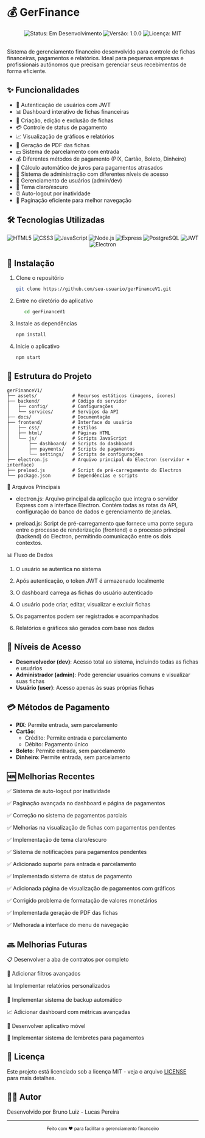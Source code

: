 # 💰 GerFinance

<div align="center">
  <img src="https://img.shields.io/badge/status-em%20desenvolvimento-yellow" alt="Status: Em Desenvolvimento">
  <img src="https://img.shields.io/badge/versão-1.0.0-blue" alt="Versão: 1.0.0">
  <img src="https://img.shields.io/badge/licença-MIT-green" alt="Licença: MIT">
</div>

<br>

Sistema de gerenciamento financeiro desenvolvido para controle de fichas financeiras, pagamentos e relatórios. Ideal para pequenas empresas e profissionais autônomos que precisam gerenciar seus recebimentos de forma eficiente.

## ✨ Funcionalidades

- 🔐 Autenticação de usuários com JWT
- 📊 Dashboard interativo de fichas financeiras
- 📝 Criação, edição e exclusão de fichas
- 💳 Controle de status de pagamento
- 📈 Visualização de gráficos e relatórios
- 📄 Geração de PDF das fichas
- 💵 Sistema de parcelamento com entrada
- 💰 Diferentes métodos de pagamento (PIX, Cartão, Boleto, Dinheiro)
- 📅 Cálculo automático de juros para pagamentos atrasados
- 👥 Sistema de administração com diferentes níveis de acesso
- 👤 Gerenciamento de usuários (admin/dev)
- 🌙 Tema claro/escuro
- ⏰ Auto-logout por inatividade
- 📱 Paginação eficiente para melhor navegação

## 🛠️ Tecnologias Utilizadas

<div align="center">
  <img src="https://img.shields.io/badge/HTML5-E34F26?style=for-the-badge&logo=html5&logoColor=white" alt="HTML5">
  <img src="https://img.shields.io/badge/CSS3-1572B6?style=for-the-badge&logo=css3&logoColor=white" alt="CSS3">
  <img src="https://img.shields.io/badge/JavaScript-F7DF1E?style=for-the-badge&logo=javascript&logoColor=black" alt="JavaScript">
  <img src="https://img.shields.io/badge/Node.js-43853D?style=for-the-badge&logo=node.js&logoColor=white" alt="Node.js">
  <img src="https://img.shields.io/badge/Express-000000?style=for-the-badge&logo=express&logoColor=white" alt="Express">
  <img src="https://img.shields.io/badge/PostgreSQL-316192?style=for-the-badge&logo=postgresql&logoColor=white" alt="PostgreSQL">
  <img src="https://img.shields.io/badge/JWT-000000?style=for-the-badge&logo=json-web-tokens&logoColor=white" alt="JWT">
  <img src="https://img.shields.io/badge/Electron-47848F?style=for-the-badge&logo=electron&logoColor=white" alt="Electron">
</div>

## 🚀 Instalação

1. Clone o repositório
   ```bash
   git clone https://github.com/seu-usuario/gerFinanceV1.git

   ```
2. Entre no diretório do aplicativo
   ```bash
      cd gerFinanceV1
   ```

3. Instale as dependências
   ```bash
   npm install
   ```

4. Inicie o aplicativo
   ```bash
   npm start
   ```

## 📁 Estrutura do Projeto

```
gerFinanceV1/
├── assets/             # Recursos estáticos (imagens, ícones)
├── backend/            # Código do servidor
│   ├── config/         # Configurações      
│   └── services/       # Serviços da API
├── docs/               # Documentação
├── frontend/           # Interface do usuário
│   ├── css/            # Estilos
│   ├── html/           # Páginas HTML
│   └── js/             # Scripts JavaScript
│       ├── dashboard/  # Scripts do dashboard
│       ├── payments/   # Scripts de pagamentos
│       └── settings/   # Scripts de configurações
├── electron.js         # Arquivo principal do Electron (servidor + interface)
├── preload.js          # Script de pré-carregamento do Electron
└── package.json        # Dependências e scripts
```

📄 Arquivos Principais
- electron.js: Arquivo principal da aplicação que integra o servidor Express com a interface Electron. Contém todas as rotas da API, configuração do banco de dados e gerenciamento de janelas.

- preload.js: Script de pré-carregamento que fornece uma ponte segura entre o processo de renderização (frontend) e o processo principal (backend) do Electron, permitindo comunicação entre os dois contextos.

📊 Fluxo de Dados
1. O usuário se autentica no sistema

2. Após autenticação, o token JWT é armazenado localmente

3. O dashboard carrega as fichas do usuário autenticado

4. O usuário pode criar, editar, visualizar e excluir fichas

5. Os pagamentos podem ser registrados e acompanhados

6. Relatórios e gráficos são gerados com base nos dados


## 👥 Níveis de Acesso

- **Desenvolvedor (dev)**: Acesso total ao sistema, incluindo todas as fichas e usuários
- **Administrador (admin)**: Pode gerenciar usuários comuns e visualizar suas fichas
- **Usuário (user)**: Acesso apenas às suas próprias fichas

## 💳 Métodos de Pagamento

- **PIX**: Permite entrada, sem parcelamento
- **Cartão**: 
  - Crédito: Permite entrada e parcelamento
  - Débito: Pagamento único
- **Boleto**: Permite entrada, sem parcelamento
- **Dinheiro**: Permite entrada, sem parcelamento

## 🆕 Melhorias Recentes

✅ Sistema de auto-logout por inatividade

✅ Paginação avançada no dashboard e página de pagamentos

✅ Correção no sistema de pagamentos parciais

✅ Melhorias na visualização de fichas com pagamentos pendentes

✅ Implementação de tema claro/escuro

✅ Sistema de notificações para pagamentos pendentes

✅ Adicionado suporte para entrada e parcelamento

✅ Implementado sistema de status de pagamento

✅ Adicionada página de visualização de pagamentos com gráficos

✅ Corrigido problema de formatação de valores monetários

✅ Implementada geração de PDF das fichas

✅ Melhorada a interface do menu de navegação



## 🔜 Melhorias Futuras

📋 Desenvolver a aba de contratos por completo

🔎 Adicionar filtros avançados

📊 Implementar relatórios personalizados

💾 Implementar sistema de backup automático

📈 Adicionar dashboard com métricas avançadas

📱 Desenvolver aplicativo móvel

🔔 Implementar sistema de lembretes para pagamentos


## 📄 Licença

Este projeto está licenciado sob a licença MIT - veja o arquivo [LICENSE](LICENSE) para mais detalhes.


## 👨‍💻 Autor

Desenvolvido por Bruno Luiz - Lucas Pereira

---

<div align="center">
  <sub>Feito com ❤️ para facilitar o gerenciamento financeiro</sub>
</div>
